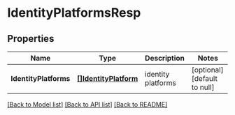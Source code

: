 # IdentityPlatformsResp

## Properties
Name | Type | Description | Notes
------------ | ------------- | ------------- | -------------
**IdentityPlatforms** | [**[]IdentityPlatform**](IdentityPlatform.md) | identity platforms | [optional] [default to null]

[[Back to Model list]](../README.md#documentation-for-models) [[Back to API list]](../README.md#documentation-for-api-endpoints) [[Back to README]](../README.md)


